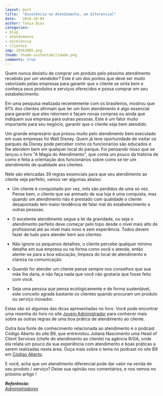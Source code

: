 ```yaml
---
layout: post
title:  "Excelência no Atendimento, um diferencial"
date:   2016-10-05
author: Tonia Dias
categories: 
- blog
- atendimento
- excelencia
- clientes
img: 20161005.png
thumb: thumb-sustentabilidade.png
comments: true
---
```


Quem nunca desistiu de comprar um produto pelo péssimo atendimento recebido por um vendedor? Este é um dos pontos que deve ser muito valorizado pelas empresas para garantir que o cliente se sinta bem e conheça seus produtos e serviços oferecidos e possa comprar em seu estabelecimento.<!--more-->

Em uma pesquisa realizada recentemente com os brasileiros, mostrou que 61% dos clientes afirmam que ter um bom atendimento é algo essencial para garantir que eles retornem e façam novas compras ou ainda que indiquem sua empresa para outras pessoas. Este é um fator muito importante para seu negócio, garantir que o cliente seja bem atendido.

Um grande empresário que presou muito pelo atendimento bem executado em suas empresas foi Walt Disney. Quem já teve oportunidade de visitar os parques da Disney pode perceber como os funcionários são educados e lhe atendem bem em qualquer local do parque. Foi pensando nisso que se lançou o livro "A Magia do Atendimento", que conta um pouco da história de como é feita a orientação dos funcionários sobre como se ter um atendimento de qualidade aos clientes.

Nele são elencadas 39 regras essenciais para que seu atendimento ao cliente seja perfeito, vamos ver algumas abaixo:

+ Um cliente é conquistado por vez, mils são perdidos de uma só vez. Pense bem, o cliente que sai animado de sua loja é uma conquista, mas quando um atendimento não é prestado com qualidade o cliente desapontado tem maior tendência de falar mal do estabelecimento a outras pessoas.

+ O excelente atendimento segue a lei da gravidade, ou seja o atendimento perfeito deve começar pelo topo desde o nível mais alto de profissional até ao nível mais novo e sem experiência. Todos devem fazer de tudo para atender bem aos clientes.

+ Não ignore os pequenos detalhes, o cliente percebe qualquer mínimo detalhe em sua empresa ou na forma como você o atende, então atente-se para a boa educação, limpeza do local de atendimento e clareza na comunicação.

+ Quando for atender um cliente pense sempre nos conselhos que sua mãe lhe daria, e não faça nada que você não gostaria que fosse feito com você.

+ Seja uma pessoa que pensa ecológicamente e de forma sustentável, este conceito agrada bastante os clientes quando procuram um produto ou serviço inovador.

Estas são só algumas das dicas apresentadas no livro. Você pode encontrar uma resenha do livro no site <a href="http://jovemadministrador.com.br/a-magia-do-atendimento-as-39-regras-essenciais-para-garantir-servicos-excepcionais/">Jovem Administrador</a> para conhecer mais sobre as outras regras de uma boa prática de atendimento ao cliente.

Outra boa fonte de conhecimento relacionada ao atendimento é o podcast Código Aberto do site B9, que entrevistou Juliana Nascimento uma Head of Client Services (chefe de atendimento ao cliente) na agência R/GA, onde ela relata um pouco da sua experiência com atendimento e boas práticas a serem realizadas nesta área. Ouça mais sobre o tema no podcast no site B9 em <a href="http://www.b9.com.br/67011/podcasts/codigoaberto/codigo-aberto-juliana-nascimento-head-de-atendimento-rga/">Código Aberto</a>.

E você, acha que um atendimento diferencial pode dar valor na venda de seu produto / serviço? Deixe sua opinião nos comentários, e nos vemos no próximo artigo !

<i>
	<b>Referência: </b><br/>
	<a href="http://www.administradores.com.br/noticias/negocios/a-excelencia-no-atendimento-como-vantagem-competitiva/114062/">Administradores</a><br/>
</i>